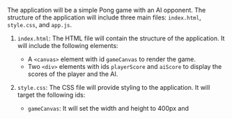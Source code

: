 The application will be a simple Pong game with an AI opponent. The structure of the application will include three main files: `index.html`, `style.css`, and `app.js`.

1. `index.html`: The HTML file will contain the structure of the application. It will include the following elements:
    - A `<canvas>` element with id `gameCanvas` to render the game.
    - Two `<div>` elements with ids `playerScore` and `aiScore` to display the scores of the player and the AI.
  
2. `style.css`: The CSS file will provide styling to the application. It will target the following ids:
    - `gameCanvas`: It will set the width and height to 400px and